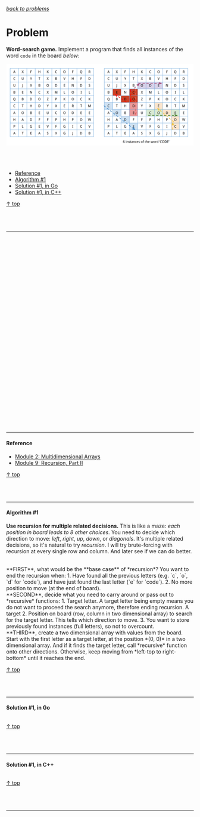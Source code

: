 [*back to problems*](https://github.com/gyuho/learn/tree/master/doc/problems)
<br>

# Problem

**Word-search game.** Implement a program that finds all instances of the word
`code` in the board *below*:

![word_search](img/word_search.png)

<br><br>
- [Reference](#reference)
- [Algorithm #1](#algorithm-1)
- [Solution #1, in Go](#solution-1-in-go)
- [Solution #1, in C++](#solution-1-in-c)

[↑ top](#problem)
<br><br><br><br>
<hr>



<br><br><br><br><br><br><br><br><br><br>
<br><br><br><br><br><br><br><br><br><br>
<br><br><br><br><br><br><br><br><br><br>
<hr>


#### Reference

- [Module 2: Multidimensional Arrays](http://www.seas.gwu.edu/~drum/cs1112/lectures/module2/suppl/index.html)
- [Module 9: Recursion, Part II](http://www.seas.gwu.edu/~drum/cs1112/lectures/module9/module9.html)

[↑ top](#problem)
<br><br><br><br>
<hr>






#### Algorithm #1

**Use recursion for multiple related decisions.** This is like a maze:
*each position in board leads to 8 other choices*. You need to decide which
direction to move: *left*, *right*, *up*, *down*, or *diagonals*. It's
multiple related decisions, so it's natural to try *recursion*. I will try
brute-forcing with recursion at every single row and column. And later
see if we can do better.

<br>
**FIRST**, what would be the **base case** of *recursion*? You want to end the
recursion when:
1. Have found all the previous letters (e.g. `c`, `o`, `d` for `code`), and 
   have just found the last letter (`e` for `code`).
2. No more position to move (at the end of board).

<br>
**SECOND**, decide what you need to carry around or pass out to *recursive*
functions:
1. Target letter. A target letter being empty means you do not want to
   proceed the search anymore, therefore ending recursion. A target
2. Position on board (row, column in two dimensional array) to search for the
   target letter. This tells which direction to move.
3. You want to store previously found instances (full letters),
   so not to overcount.

<br>
**THIRD**, create a two dimensional array with values from the board.
Start with the first letter as a target letter, at the position
*(0, 0)* in a two dimensional array. And if it finds the target letter,
call *recursive* function onto other directions. Otherwise, keep moving from
*left-top to right-bottom* until it reaches the end.

[↑ top](#problem)
<br><br><br><br>
<hr>




#### Solution #1, in Go

```go

```

[↑ top](#problem)
<br><br><br><br>
<hr>




#### Solution #1, in C++

```cpp

```

[↑ top](#problem)
<br><br><br><br>
<hr>
